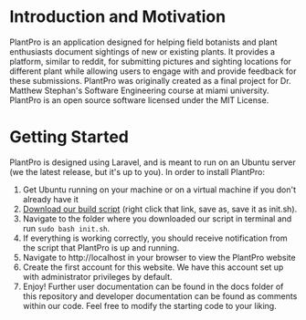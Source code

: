 # Introduction and Motivation

PlantPro is an application designed for helping field botanists and plant enthusiasts document sightings of new or existing plants. It provides a platform, similar to reddit, for submitting pictures and sighting locations for different plant while allowing users to engage with and provide feedback for these submissions. PlantPro was originally created as a final project for Dr. Matthew Stephan's Software Engineering course at miami university. PlantPro is an open source software licensed under the MIT License. 

# Getting Started

PlantPro is designed using Laravel, and is meant to run on an Ubuntu server (we the latest release, but it's up to you). In order to install PlantPro:
   1.  Get Ubuntu running on your machine or on a virtual machine if you don't already have it
   2.  [Download our build script](https://raw.githubusercontent.com/rudiejd/PlantPro/master/build/init.sh) (right click that link, save as, save it as init.sh).
   3. Navigate to the folder where you downloaded our script in terminal and run `sudo bash init.sh`.
   4. If everything is working correctly, you should receive notification from the script that PlantPro is up and running.
   5. Navigate to http://localhost in your browser to view the PlantPro website
   6. Create the first account for this website. We have this account set up with administrator privileges by default.
   7. Enjoy! Further user documentation can be found in the docs folder of this repository and developer documentation can be found as comments within our code. Feel free to modify the starting code to your liking. 


